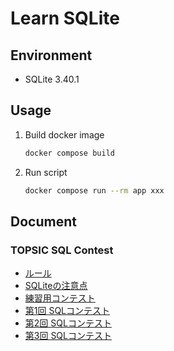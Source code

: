 # Learn SQLite

## Environment

-   SQLite 3.40.1

## Usage

1.  Build docker image

    ```sh
    docker compose build
    ```

2.  Run script

    ```sh
    docker compose run --rm app xxx
    ```

## Document

### TOPSIC SQL Contest

-   [ルール](doc/topsic-contest-rules.md)
-   [SQLiteの注意点](doc/topsic-contest-sqlite.md)
-   [練習用コンテスト](doc/topsic-contest000-0.md)
-   [第1回 SQLコンテスト](doc/topsic-contest001-0.md)
-   [第2回 SQLコンテスト](doc/topsic-contest002-0.md)
-   [第3回 SQLコンテスト](doc/topsic-contest003-0.md)
